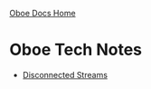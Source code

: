 [Oboe Docs Home](https://github.com/google/oboe/blob/master/docs/README.md)

# Oboe Tech Notes

* [Disconnected Streams](disconnect.md)
